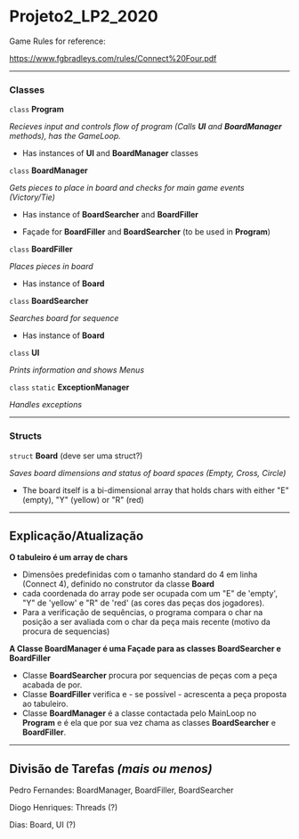 # Projeto2_LP2_2020

Game Rules for reference:

https://www.fgbradleys.com/rules/Connect%20Four.pdf

---

### Classes

`class` **Program**

_Recieves input and controls flow of program (Calls **UI** and **BoardManager** methods), has the GameLoop._

- Has instances of **UI** and **BoardManager** classes

`class` **BoardManager**

_Gets pieces to place in board and checks for main game events (Victory/Tie)_

- Has instance of **BoardSearcher** and **BoardFiller**

- Façade for **BoardFiller** and **BoardSearcher** (to be used in **Program**)

`class` **BoardFiller**

_Places pieces in board_

- Has instance of **Board**

`class` **BoardSearcher**

_Searches board for sequence_

- Has instance of **Board**

`class` **UI**

_Prints information and shows Menus_

`class` `static` **ExceptionManager**

_Handles exceptions_

---

### Structs

`struct` **Board** (deve ser uma struct?)

_Saves board dimensions and status of board spaces (Empty, Cross, Circle)_

- The board itself is a bi-dimensional array that holds chars with either "E" (empty), "Y" (yellow) or "R" (red)

---

## Explicação/Atualização

**O tabuleiro é um array de chars**

- Dimensões predefinidas com o tamanho standard do 4 em linha (Connect 4), definido no construtor da classe **Board**
- cada coordenada do array pode ser ocupada com um "E" de 'empty', "Y" de 'yellow' e "R" de 'red' (as cores das peças dos jogadores).
- Para a verificação de sequências, o programa compara o char na posição a ser avaliada com o char da peça mais recente (motivo da procura de sequencias)

**A Classe BoardManager é uma Façade para as classes BoardSearcher e BoardFiller**

- Classe **BoardSearcher** procura por sequencias de peças com a peça acabada de por.
- Classe **BoardFiller** verifica e - se possível - acrescenta a peça proposta ao tabuleiro.
- Classe **BoardManager** é a classe contactada pelo MainLoop no **Program** e é ela que por sua vez chama as classes **BoardSearcher** e **BoardFiller**.

---

## Divisão de Tarefas *(mais ou menos)*

Pedro Fernandes:
BoardManager, BoardFiller, BoardSearcher

Diogo Henriques:
Threads (?)

Dias:
Board, UI (?)